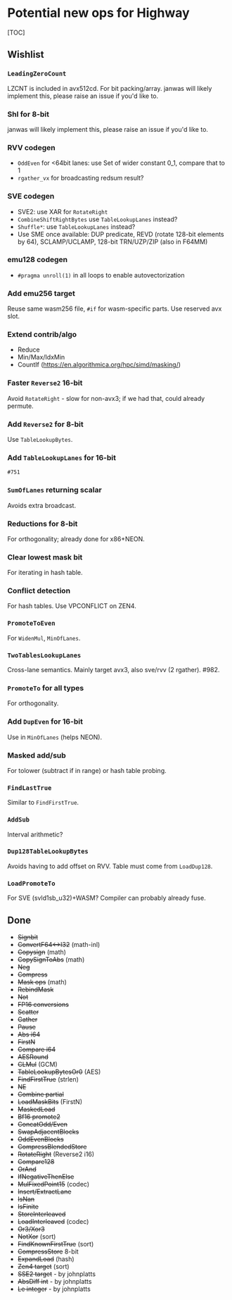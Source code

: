 # Potential new ops for Highway

<!--*
# Document freshness: For more information, see go/fresh-source.
freshness: { owner: 'janwas' reviewed: '2023-03-24' }
*-->

[TOC]

## Wishlist

### `LeadingZeroCount`
LZCNT is included in avx512cd. For bit packing/array.
janwas will likely implement this, please raise an issue if you'd like to.

### Shl for 8-bit
janwas will likely implement this, please raise an issue if you'd like to.

### RVV codegen
* `OddEven` for <64bit lanes: use Set of wider constant 0_1, compare that to 1
* `rgather_vx` for broadcasting redsum result?

### SVE codegen
* SVE2: use XAR for `RotateRight`
* `CombineShiftRightBytes` use `TableLookupLanes` instead?
* `Shuffle*`: use `TableLookupLanes` instead?
* Use SME once available: DUP predicate, REVD (rotate 128-bit elements by 64),
  SCLAMP/UCLAMP, 128-bit TRN/UZP/ZIP (also in F64MM)

### emu128 codegen
* `#pragma unroll(1)` in all loops to enable autovectorization

### Add emu256 target
Reuse same wasm256 file, `#if` for wasm-specific parts. Use reserved avx slot.

### Extend contrib/algo
* Reduce
* Min/Max/IdxMin
* CountIf (https://en.algorithmica.org/hpc/simd/masking/)

### Faster `Reverse2` 16-bit
Avoid `RotateRight` - slow for non-avx3; if we had that, could already permute.

### Add `Reverse2` for 8-bit
Use `TableLookupBytes`.

### Add `TableLookupLanes` for 16-bit
`#751`

### `SumOfLanes` returning scalar
Avoids extra broadcast.

### Reductions for 8-bit
For orthogonality; already done for x86+NEON.

### Clear lowest mask bit
For iterating in hash table.

### Conflict detection
For hash tables. Use VPCONFLICT on ZEN4.

### `PromoteToEven`
For `WidenMul`, `MinOfLanes`.

### `TwoTablesLookupLanes`
Cross-lane semantics. Mainly target avx3, also sve/rvv (2 rgather). #982.

### `PromoteTo` for all types
For orthogonality.

### Add `DupEven` for 16-bit
Use in `MinOfLanes` (helps NEON).

### Masked add/sub
For tolower (subtract if in range) or hash table probing.

### `FindLastTrue`
Similar to `FindFirstTrue`.

### `AddSub`
Interval arithmetic?

### `Dup128TableLookupBytes`
Avoids having to add offset on RVV. Table must come from `LoadDup128`.

### `LoadPromoteTo`
For SVE (svld1sb_u32)+WASM? Compiler can probably already fuse.

## Done

* ~~Signbit~~
* ~~ConvertF64<->I32~~ (math-inl)
* ~~Copysign~~ (math)
* ~~CopySignToAbs~~ (math)
* ~~Neg~~
* ~~Compress~~
* ~~Mask ops~~ (math)
* ~~RebindMask~~
* ~~Not~~
* ~~FP16 conversions~~
* ~~Scatter~~
* ~~Gather~~
* ~~Pause~~
* ~~Abs i64~~
* ~~FirstN~~
* ~~Compare i64~~
* ~~AESRound~~
* ~~CLMul~~ (GCM)
* ~~TableLookupBytesOr0~~ (AES)
* ~~FindFirstTrue~~ (strlen)
* ~~NE~~
* ~~Combine partial~~
* ~~LoadMaskBits~~ (FirstN)
* ~~MaskedLoad~~
* ~~Bf16 promote2~~
* ~~ConcatOdd/Even~~
* ~~SwapAdjacentBlocks~~
* ~~OddEvenBlocks~~
* ~~CompressBlendedStore~~
* ~~RotateRight~~ (Reverse2 i16)
* ~~Compare128~~
* ~~OrAnd~~
* ~~IfNegativeThenElse~~
* ~~MulFixedPoint15~~ (codec)
* ~~Insert/ExtractLane~~
* ~~IsNan~~
* ~~IsFinite~~
* ~~StoreInterleaved~~
* ~~LoadInterleaved~~ (codec)
* ~~Or3/Xor3~~
* ~~NotXor~~ (sort)
* ~~FindKnownFirstTrue~~ (sort)
* ~~CompressStore~~ 8-bit
* ~~ExpandLoad~~ (hash)
* ~~Zen4 target~~ (sort)
* ~~SSE2 target~~ - by johnplatts
* ~~AbsDiff int~~ - by johnplatts
* ~~Le integer~~ - by johnplatts
